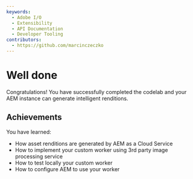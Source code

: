 ```yaml
---
keywords:
  - Adobe I/O
  - Extensibility
  - API Documentation
  - Developer Tooling
contributors: 
  - https://github.com/marcinczeczko 
---
```


# Well done

Congratulations! You have successfully completed the codelab and your AEM instance can generate intelligent renditions.

## Achievements

You have learned:
- How asset renditions are generated by AEM as a Cloud Service
- How to implement your custom worker using 3rd party image processing service
- How to test locally your custom worker
- How to configure AEM to use your worker